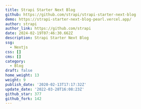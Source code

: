 ```yaml
---
title: Strapi Starter Next Blog
github: https://github.com/strapi/strapi-starter-next-blog
demo: https://strapi-starter-next-blog-pearl.vercel.app/
author: strapi
author_link: https://github.com/strapi
date: 2024-02-19T07:46:30.662Z
description: Strapi Starter Next Blog
ssg:
  - Nextjs
css: []
cms: []
category:
  - Blog
draft: false
home_weight: 13
weight: 9
publish_date: '2020-02-13T17:17:32Z'
update_date: '2022-03-28T16:08:23Z'
github_star: 377
github_fork: 142
---
```

